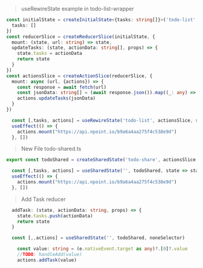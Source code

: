> useRewireState example in todo-list-wrapper

```typescript js
const initialState = createInitialState<{tasks: string[]}>('todo-list', {
  tasks: []
})
const reducerSlice = createReducerSlice(initialState, {
  mount: (state, url: string) => state,
  updateTasks: (state, actionData: string[], props) => {
    state.tasks = actionData
    return state
  }
})
const actionsSlice = createActionSlice(reducerSlice, {
  mount: async (url, {actions}) => {
    const response = await fetch(url)
    const jsonData: string[] = (await response.json()).map((_: any) => _.todo)
    actions.updateTasks(jsonData)
  }
})
```

```typescript
  const [,tasks, actions] = useRewireState('todo-list', actionsSlice, state => state.tasks)
  useEffect(() => {
    actions.mount("https://api.npoint.io/b9a6a4aa275f4c538e9d")
  }, [])
```

> New File todo-shared.ts

```typescript
export const todoShared = createSharedState('todo-share', actionsSlice, false)
```

```typescript
  const [,tasks, actions] = useSharedState('', todoShared, state => state.tasks)
  useEffect(() => {
    actions.mount("https://api.npoint.io/b9a6a4aa275f4c538e9d")
  }, [])
```

> Add Task reducer

```typescript
  addTask: (state, actionData: string, props) => {
    state.tasks.push(actionData)
    return state
  }
```

```typescript
  const [,,actions] = useSharedState('', todoShared, noneSelector)
```

```typescript
    const value: string = (e.nativeEvent.target as any)?.[0]?.value
    //TODO: handleAdd(value)
    actions.addTask(value)
```
